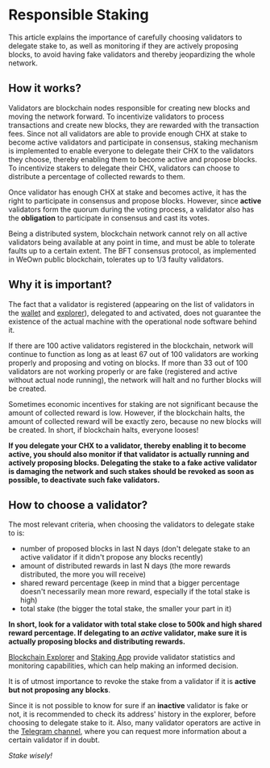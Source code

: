 # Responsible Staking

This article explains the importance of carefully choosing validators to delegate stake to, as well as monitoring if they are actively proposing blocks, to avoid having fake validators and thereby jeopardizing the whole network.


## How it works?

Validators are blockchain nodes responsible for creating new blocks and moving the network forward. To incentivize validators to process transactions and create new blocks, they are rewarded with the transaction fees.
Since not all validators are able to provide enough CHX at stake to become active validators and participate in consensus, staking mechanism is implemented to enable everyone to delegate their CHX to the validators they choose, thereby enabling them to become active and propose blocks.
To incentivize stakers to delegate their CHX, validators can choose to distribute a percentage of collected rewards to them.

Once validator has enough CHX at stake and becomes active, it has the right to participate in consensus and propose blocks. However, since **active** validators form the quorum during the voting process, a validator also has the **obligation** to participate in consensus and cast its votes.

Being a distributed system, blockchain network cannot rely on all active validators being available at any point in time, and must be able to tolerate faults up to a certain extent. The BFT consensus protocol, as implemented in WeOwn public blockchain, tolerates up to 1/3 faulty validators.


## Why it is important?

The fact that a validator is registered (appearing on the list of validators in the [wallet](https://wallet.weown.com/info/validator) and [explorer](https://explorer.weown.com/validators)), delegated to and activated, does not guarantee the existence of the actual machine with the operational node software behind it.

If there are 100 active validators registered in the blockchain, network will continue to function as long as at least 67 out of 100 validators are working properly and proposing and voting on blocks.
If more than 33 out of 100 validators are not working properly or are fake (registered and active without actual node running), the network will halt and no further blocks will be created.

Sometimes economic incentives for staking are not significant because the amount of collected reward is low. However, if the blockchain halts, the amount of collected reward will be exactly zero, because no new blocks will be created. In short, if blockchain halts, everyone looses!

**If you delegate your CHX to a validator, thereby enabling it to become active, you should also monitor if that validator is actually running and actively proposing blocks.
Delegating the stake to a fake active validator is damaging the network and such stakes should be revoked as soon as possible, to deactivate such fake validators.**


## How to choose a validator?

The most relevant criteria, when choosing the validators to delegate stake to is:
- number of proposed blocks in last N days
    (don't delegate stake to an active validator if it didn't propose any blocks recently)
- amount of distributed rewards in last N days
    (the more rewards distributed, the more you will receive)
- shared reward percentage
    (keep in mind that a bigger percentage doesn't necessarily mean more reward, especially if the total stake is high)
- total stake
    (the bigger the total stake, the smaller your part in it)

**In short, look for a validator with total stake close to 500k and high shared reward percentage. If delegating to an *active* validator, make sure it is actually proposing blocks and distributing rewards.**

[Blockchain Explorer](https://explorer.weown.com/validators) and [Staking App](https://play.google.com/store/apps/details?id=com.weown.stakingtool&hl=en_US) provide validator statistics and monitoring capabilities, which can help making an informed decision.

It is of utmost importance to revoke the stake from a validator if it is **active but not proposing any blocks**.

Since it is not possible to know for sure if an **inactive** validator is fake or not, it is recommended to check its address' history in the explorer, before choosing to delegate stake to it.
Also, many validator operators are active in the [Telegram channel](https://web.telegram.org/#/im?p=@OwnStakingCHX), where you can request more information about a certain validator if in doubt.

*Stake wisely!*
